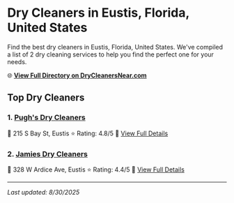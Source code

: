 # Dry Cleaners in Eustis, Florida, United States

Find the best dry cleaners in Eustis, Florida, United States. We've compiled a list of 2 dry cleaning services to help you find the perfect one for your needs.

🌐 **[View Full Directory on DryCleanersNear.com](https://drycleanersnear.com/city/US/Florida/Eustis)**

## Top Dry Cleaners

### 1. [Pugh's Dry Cleaners](https://drycleanersnear.com/dryCleaner/68858830aef64230e206ad6a/pugh-s-dry-cleaners)
📍 215 S Bay St, Eustis
⭐ Rating: 4.8/5
🔗 [View Full Details](https://drycleanersnear.com/dryCleaner/68858830aef64230e206ad6a/pugh-s-dry-cleaners)

### 2. [Jamies Dry Cleaners](https://drycleanersnear.com/dryCleaner/68858838aef64230e206ae77/jamies-dry-cleaners)
📍 328 W Ardice Ave, Eustis
⭐ Rating: 4.4/5
🔗 [View Full Details](https://drycleanersnear.com/dryCleaner/68858838aef64230e206ae77/jamies-dry-cleaners)


---

*Last updated: 8/30/2025*
